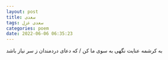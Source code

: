 ```yaml
---
layout: post
title: سعدی
tags: سعدی غزل
categories: poem
date: 2022-06-06 06:35:23
---
```


به کرشمه عنایت نگهی به سوی ما کن / که دعای دردمندان ز سر نیاز باشد

